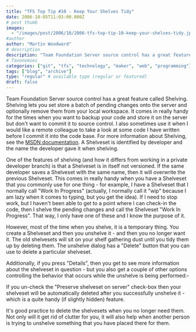 ```yaml
---
title: "TFS Top Tip #10 - Keep Your Shelves Tidy"
date: 2006-10-05T11:03:00.000Z
# post thumb
images:
  - "/images/post/2006/10/2006-tfs-top-tip-10-keep-your-shelves-tidy.jpg"
#author
author: "Martin Woodward"
# description
description: "Team Foundation Server source control has a great feature called Shelving."
# Taxonomies
categories: ["git", "tfs", "technology", "maker", "web", "programming"]
tags: ["blog", "archive"]
type: "regular" # available type (regular or featured)
draft: false
---
```


Team Foundation Server source control has a great feature called Shelving. Shelving lets you set store a batch of pending changes onto the server and optionally remove them from your local workspace. It comes in really handy for the times when you want to backup your code and store it on the server but don't want to commit it to source control. I also sometimes use it when I would like a remote colleague to take a look at some code I have written before I commit it into the code base. For more information about Shelving, see the [MSDN documentation](http://msdn2.microsoft.com/en-us/library/ms181403.aspx). A Shelveset is identified by developer and the name the developer gave it when shelving.

One of the features of shelving (and how it differs from working in a private developer branch) is that a Shelveset is in itself not versioned. If the same developer saves a Shelveset with the same name, then it will overwrite the previous Shelveset. This comes in really handy when you have a Shelveset that you commonly use for one thing - for example, I have a Shelveset that I normally call "Work In Progress" (actually, I normally call it "wip" because I am lazy when it comes to typing, but you get the idea). If I need to stop work, but I haven't been able to get to a point where I can check-in the code, then I shelve the pending changes and call the Shelveset "Work In Progress". That way, I only have one of these and I know the purpose of it.

However, most of the time when you shelve, it is a temporary thing. You create a Shelveset and then you unshelve it - and then you no longer want it. The old shelvesets will sit on your shelf gathering dust until you tidy them up by deleting them. The unshelve dialog has a "Delete" button that you can use to delete a particular shelveset.

Additionally, if you press "Details", then you get to see more information about the shelveset in question - but you also get a couple of other options controlling the behavior that occurs while the unshelve is being performed:-

If you un-check the "Preserve shelveset on server" check-box then your shelveset will be automatically deleted after you successfully unshelve it - which is a quite handy (if slightly hidden) feature.

It's good practice to delete the shelvesets when you no longer need them. Not only will it get rid of clutter for you, it will also help when another person is trying to unshelve something that you have placed there for them.
